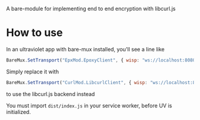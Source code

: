 A bare-module for implementing end to end encryption with libcurl.js

# How to use
In an ultraviolet app with bare-mux installed, you'll see a line like
```js
BareMux.SetTransport("EpxMod.EpoxyClient", { wisp: "ws://localhost:8080/wisp" });
```
Simply replace it with
```js
BareMux.SetTransport("CurlMod.LibcurlClient", { wisp: "ws://localhost:8080/wisp", wasm: "/path/to/libcurl.wasm" });
```

to use the libcurl.js backend instead

You must import `dist/index.js` in your service worker, before UV is initialized. 